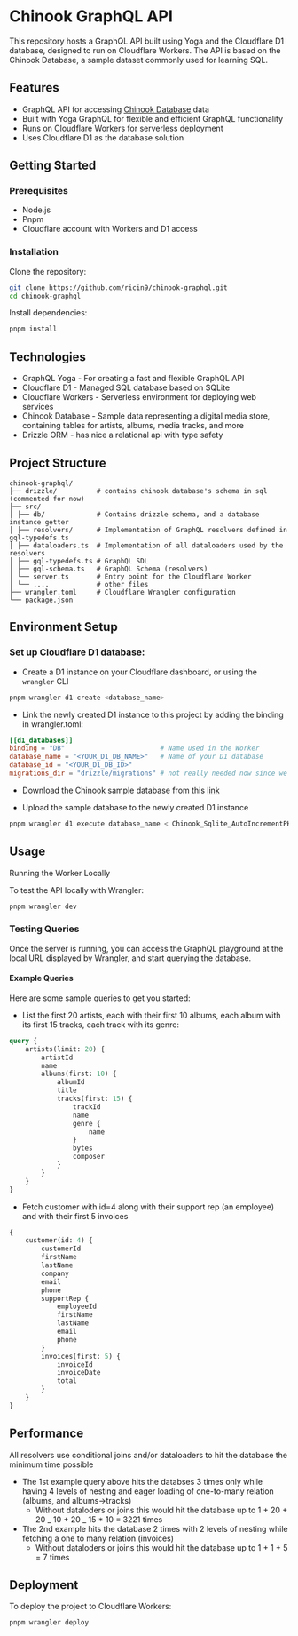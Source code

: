 # Chinook GraphQL API

This repository hosts a GraphQL API built using Yoga and the Cloudflare D1 database, designed to run on Cloudflare Workers. The API is based on the Chinook Database, a sample dataset commonly used for learning SQL.

## Features

- GraphQL API for accessing [Chinook Database](https://www.kaggle.com/datasets/ranasabrii/chinook) data
- Built with Yoga GraphQL for flexible and efficient GraphQL functionality
- Runs on Cloudflare Workers for serverless deployment
- Uses Cloudflare D1 as the database solution

## Getting Started

### Prerequisites

- Node.js
- Pnpm
- Cloudflare account with Workers and D1 access

### Installation

Clone the repository:

```bash
git clone https://github.com/ricin9/chinook-graphql.git
cd chinook-graphql
```

Install dependencies:

```bash
pnpm install
```

## Technologies

- GraphQL Yoga - For creating a fast and flexible GraphQL API
- Cloudflare D1 - Managed SQL database based on SQLite
- Cloudflare Workers - Serverless environment for deploying web services
- Chinook Database - Sample data representing a digital media store, containing tables for artists, albums, media tracks, and more
- Drizzle ORM - has nice a relational api with type safety

## Project Structure

```
chinook-graphql/
├── drizzle/          # contains chinook database's schema in sql (commented for now)
├── src/
│ ├── db/             # Contains drizzle schema, and a database instance getter
│ ├── resolvers/      # Implementation of GraphQL resolvers defined in gql-typedefs.ts
│ ├── dataloaders.ts  # Implementation of all dataloaders used by the resolvers
│ ├── gql-typedefs.ts # GraphQL SDL
│ ├── gql-schema.ts   # GraphQL Schema (resolvers)
│ └── server.ts       # Entry point for the Cloudflare Worker
│ └── ....            # other files
├── wrangler.toml     # Cloudflare Wrangler configuration
└── package.json
```

## Environment Setup

### Set up Cloudflare D1 database:

- Create a D1 instance on your Cloudflare dashboard, or using the `wrangler` CLI

```bash
pnpm wrangler d1 create <database_name>
```

- Link the newly created D1 instance to this project by adding the binding in wrangler.toml:

```toml
[[d1_databases]]
binding = "DB"                        # Name used in the Worker
database_name = "<YOUR_D1_DB_NAME>"   # Name of your D1 database
database_id = "<YOUR_D1_DB_ID>"
migrations_dir = "drizzle/migrations" # not really needed now since we're going to upload the chinook dump directly
```

- Download the Chinook sample database from this [link](https://github.com/lerocha/chinook-database/blob/master/ChinookDatabase/DataSources/Chinook_Sqlite_AutoIncrementPKs.sql)

- Upload the sample database to the newly created D1 instance

```bash
pnpm wrangler d1 execute database_name < Chinook_Sqlite_AutoIncrementPKs.sql
```

## Usage

Running the Worker Locally

To test the API locally with Wrangler:

```bash
pnpm wrangler dev
```

### Testing Queries

Once the server is running, you can access the GraphQL playground at the local URL displayed by Wrangler, and start querying the database.

#### Example Queries

Here are some sample queries to get you started:

- List the first 20 artists, each with their first 10 albums, each album with its first 15 tracks, each track with its genre:

```graphql
query {
	artists(limit: 20) {
		artistId
		name
		albums(first: 10) {
			albumId
			title
			tracks(first: 15) {
				trackId
				name
				genre {
					name
				}
				bytes
				composer
			}
		}
	}
}
```

- Fetch customer with id=4 along with their support rep (an employee) and with their first 5 invoices

```graphql
{
	customer(id: 4) {
		customerId
		firstName
		lastName
		company
		email
		phone
		supportRep {
			employeeId
			firstName
			lastName
			email
			phone
		}
		invoices(first: 5) {
			invoiceId
			invoiceDate
			total
		}
	}
}
```

## Performance

All resolvers use conditional joins and/or dataloaders to hit the database the minimum time possible

- The 1st example query above hits the databses 3 times only while having 4 levels of nesting and eager loading of one-to-many relation (albums, and albums->tracks)
  - Without dataloders or joins this would hit the database up to 1 + 20 + 20 _ 10 + 20 _ 15 \* 10 = 3221 times
- The 2nd example hits the database 2 times with 2 levels of nesting while fetching a one to many relation (invoices)
  - Without dataloders or joins this would hit the database up to 1 + 1 + 5 = 7 times

## Deployment

To deploy the project to Cloudflare Workers:

```bash
pnpm wrangler deploy
```
